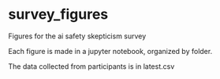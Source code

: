 # survey_figures
Figures for the ai safety skepticism survey

Each figure is made in a jupyter notebook, organized by folder.

The data collected from participants is in latest.csv
